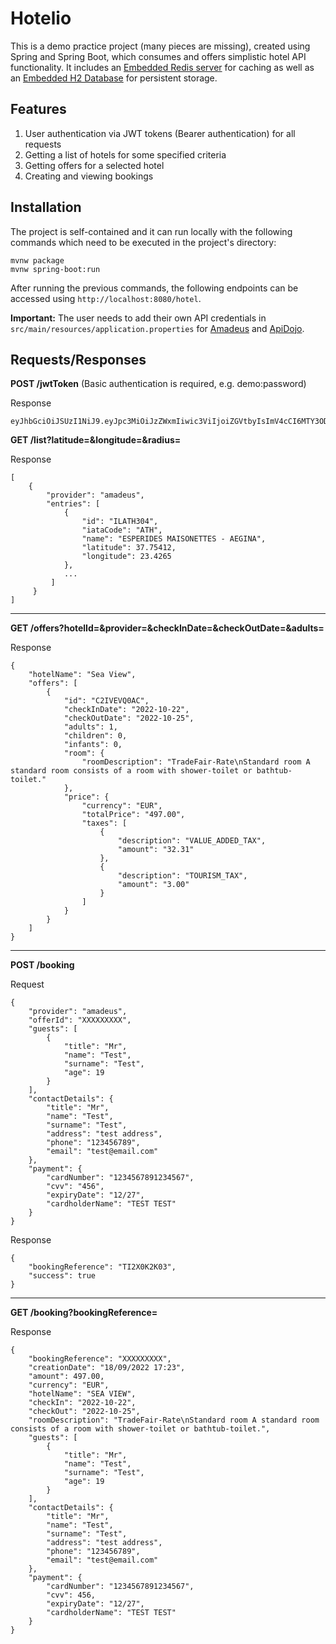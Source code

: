 # Hotelio

This is a demo practice project (many pieces are missing), created using Spring and Spring Boot, which consumes and offers simplistic hotel API functionality. It includes an [Embedded Redis server](https://github.com/kstyrc/embedded-redis) for caching as well as an [Embedded H2 Database](https://www.h2database.com/html/main.html) for persistent storage.

## Features
1. User authentication via JWT tokens (Bearer authentication) for all requests
2. Getting a list of hotels for some specified criteria
3. Getting offers for a selected hotel
4. Creating and viewing bookings

## Installation
The project is self-contained and it can run locally with the following commands which need to be executed in the project's directory:
```
mvnw package
mvnw spring-boot:run
```
After running the previous commands, the following endpoints can be accessed using `http://localhost:8080/hotel`.

**Important:** The user needs to add their own API credentials in `src/main/resources/application.properties` for [Amadeus](https://developers.amadeus.com/) and [ApiDojo](https://rapidapi.com/apidojo/api/travel-advisor/).

## Requests/Responses

**POST /jwtToken** (Basic authentication is required, e.g. demo:password)

Response
```
eyJhbGciOiJSUzI1NiJ9.eyJpc3MiOiJzZWxmIiwic3ViIjoiZGVtbyIsImV4cCI6MTY3ODkxOTExNywiaWF0IjoxNjc4OTE1NT...
```

**GET /list?latitude=&longitude=&radius=** 

Response
```
[
    {
        "provider": "amadeus",
        "entries": [
            {
                "id": "ILATH304",
                "iataCode": "ATH",
                "name": "ESPERIDES MAISONETTES - AEGINA",
                "latitude": 37.75412,
                "longitude": 23.4265
            },
            ...
         ]
     }
]
```

---

**GET /offers?hotelId=&provider=&checkInDate=&checkOutDate=&adults=**

Response
```
{
    "hotelName": "Sea View",
    "offers": [
        {
            "id": "C2IVEVQ0AC",
            "checkInDate": "2022-10-22",
            "checkOutDate": "2022-10-25",
            "adults": 1,
            "children": 0,
            "infants": 0,
            "room": {
                "roomDescription": "TradeFair-Rate\nStandard room A standard room consists of a room with shower-toilet or bathtub-toilet."
            },
            "price": {
                "currency": "EUR",
                "totalPrice": "497.00",
                "taxes": [
                    {
                        "description": "VALUE_ADDED_TAX",
                        "amount": "32.31"
                    },
                    {
                        "description": "TOURISM_TAX",
                        "amount": "3.00"
                    }
                ]
            }
        }
    ]
}
```

---

**POST /booking**

Request
```
{
	"provider": "amadeus",
	"offerId": "XXXXXXXXX",
	"guests": [
		{
			"title": "Mr",
			"name": "Test",
			"surname": "Test",
			"age": 19
		}
	],
	"contactDetails": {
		"title": "Mr",
		"name": "Test",
		"surname": "Test",
		"address": "test address",
		"phone": "123456789",
		"email": "test@email.com"
	},
	"payment": {
		"cardNumber": "1234567891234567",
		"cvv": "456",
		"expiryDate": "12/27",
		"cardholderName": "TEST TEST"
	}
}
```
Response
```
{
    "bookingReference": "TI2X0K2K03",
    "success": true
}
```

---

**GET /booking?bookingReference=**

Response
```
{
    "bookingReference": "XXXXXXXXX",
    "creationDate": "18/09/2022 17:23",
    "amount": 497.00,
    "currency": "EUR",
    "hotelName": "SEA VIEW",
    "checkIn": "2022-10-22",
    "checkOut": "2022-10-25",
    "roomDescription": "TradeFair-Rate\nStandard room A standard room consists of a room with shower-toilet or bathtub-toilet.",
    "guests": [
        {
            "title": "Mr",
            "name": "Test",
            "surname": "Test",
            "age": 19
        }
    ],
    "contactDetails": {
        "title": "Mr",
        "name": "Test",
        "surname": "Test",
        "address": "test address",
        "phone": "123456789",
        "email": "test@email.com"
    },
    "payment": {
        "cardNumber": "1234567891234567",
        "cvv": 456,
        "expiryDate": "12/27",
        "cardholderName": "TEST TEST"
    }
}
```
